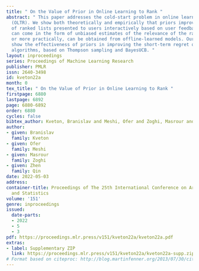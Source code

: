 ```yaml
---
title: " On the Value of Prior in Online Learning to Rank "
abstract: " This paper addresses the cold-start problem in online learning to rank
  (OLTR). We show both theoretically and empirically that priors improve the quality
  of ranked lists presented to users interactively based on user feedback. These priors
  can come in the form of unbiased estimates of the relevance of the ranked items,
  or more practically, can be obtained from offline-learned models. Our experiments
  show the effectiveness of priors in improving the short-term regret of tabular OLTR
  algorithms, based on Thompson sampling and BayesUCB. "
layout: inproceedings
series: Proceedings of Machine Learning Research
publisher: PMLR
issn: 2640-3498
id: kveton22a
month: 0
tex_title: " On the Value of Prior in Online Learning to Rank "
firstpage: 6880
lastpage: 6892
page: 6880-6892
order: 6880
cycles: false
bibtex_author: Kveton, Branislav and Meshi, Ofer and Zoghi, Masrour and Qin, Zhen
author:
- given: Branislav
  family: Kveton
- given: Ofer
  family: Meshi
- given: Masrour
  family: Zoghi
- given: Zhen
  family: Qin
date: 2022-05-03
address:
container-title: Proceedings of The 25th International Conference on Artificial Intelligence
  and Statistics
volume: '151'
genre: inproceedings
issued:
  date-parts:
  - 2022
  - 5
  - 3
pdf: https://proceedings.mlr.press/v151/kveton22a/kveton22a.pdf
extras:
- label: Supplementary ZIP
  link: https://proceedings.mlr.press/v151/kveton22a/kveton22a-supp.zip
# Format based on citeproc: http://blog.martinfenner.org/2013/07/30/citeproc-yaml-for-bibliographies/
---
```

